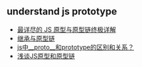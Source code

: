 ## understand js prototype

- [最详尽的 JS 原型与原型链终极详解](http://www.jianshu.com/p/dee9f8b14771)
- [继承与原型链](https://developer.mozilla.org/zh-CN/docs/Web/JavaScript/Inheritance_and_the_prototype_chain)
- [js中__proto__和prototype的区别和关系？](https://www.zhihu.com/question/34183746)
- [浅谈JS原型和原型链](https://zhuanlan.zhihu.com/p/23026595?utm_source=wechat_session&utm_medium=social)